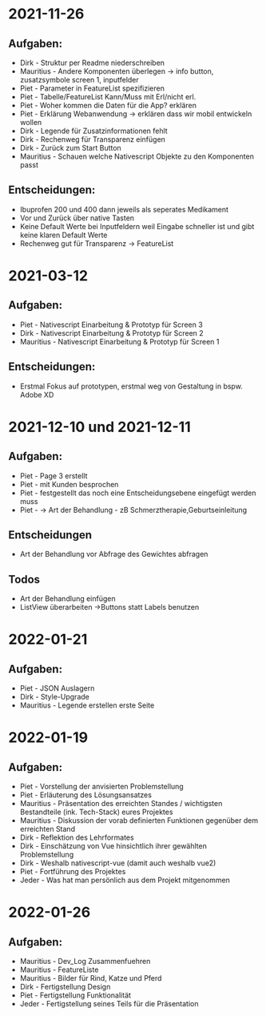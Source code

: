 # 2021-11-26
## Aufgaben:
* Dirk - Struktur per Readme niederschreiben
* Mauritius - Andere Komponenten überlegen -> info button, zusatzsymbole screen 1, inputfelder
* Piet - Parameter in FeatureList spezifizieren
* Piet - Tabelle/FeatureList Kann/Muss mit Erl/nicht erl.
* Piet - Woher kommen die Daten für die App? erklären
* Piet - Erklärung Webanwendung -> erklären dass wir mobil entwickeln wollen
* Dirk - Legende für Zusatzinformationen fehlt
* Dirk - Rechenweg für Transparenz einfügen
* Dirk - Zurück zum Start Button
* Mauritius - Schauen welche Nativescript Objekte zu den Komponenten passt

## Entscheidungen:
* Ibuprofen 200 und 400 dann jeweils als seperates Medikament
* Vor und Zurück über native Tasten
* Keine Default Werte bei Inputfeldern weil Eingabe schneller ist und gibt keine klaren Default Werte
* Rechenweg gut für Transparenz -> FeatureList


# 2021-03-12
## Aufgaben:
* Piet - Nativescript Einarbeitung & Prototyp für Screen 3
* Dirk - Nativescript Einarbeitung & Prototyp für Screen 2
* Mauritius - Nativescript Einarbeitung & Prototyp für Screen 1

## Entscheidungen:
* Erstmal Fokus auf prototypen, erstmal weg von Gestaltung in bspw. Adobe XD


# 2021-12-10 und 2021-12-11
## Aufgaben:
* Piet - Page 3 erstellt
* Piet - mit Kunden besprochen
* Piet - festgestellt das noch eine Entscheidungsebene eingefügt werden muss
* Piet - -> Art der Behandlung - zB Schmerztherapie,Geburtseinleitung

## Entscheidungen
* Art der Behandlung vor Abfrage des Gewichtes abfragen 

## Todos
* Art der Behandlung einfügen
* ListView überarbeiten ->Buttons statt Labels benutzen


# 2022-01-21
## Aufgaben:
* Piet - JSON Auslagern
* Dirk - Style-Upgrade
* Mauritius - Legende erstellen erste Seite


# 2022-01-19
## Aufgaben:
* Piet - Vorstellung der anvisierten Problemstellung
* Piet - Erläuterung des Lösungsansatzes
* Mauritius - Präsentation des erreichten Standes / wichtigsten Bestandteile (ink. Tech-Stack) eures Projektes
* Mauritius - Diskussion der vorab definierten Funktionen gegenüber dem erreichten Stand
* Dirk - Reflektion des Lehrformates 
* Dirk - Einschätzung von Vue hinsichtlich ihrer gewählten Problemstellung
* Dirk - Weshalb nativescript-vue (damit auch weshalb vue2)
* Piet - Fortführung des Projektes
* Jeder - Was hat man persönlich aus dem Projekt mitgenommen


# 2022-01-26
## Aufgaben:
* Mauritius - Dev_Log Zusammenfuehren
* Mauritius - FeatureListe
* Mauritius - Bilder für Rind, Katze und Pferd
* Dirk - Fertigstellung Design
* Piet - Fertigstellung Funktionalität
* Jeder - Fertigstellung seines Teils für die Präsentation